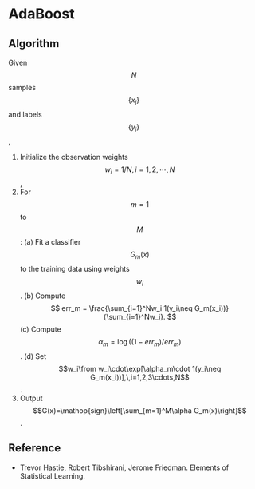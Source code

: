 
# AdaBoost

## Algorithm

Given $$N$$ samples $$\{x_i\}$$ and labels $$\{y_i\}$$, 

  1. Initialize the observation weights $$w_i = 1/N, i=1,2,\cdots,N$$,
  2. For $$m=1$$ to $$M$$:
    (a) Fit a classifier $$G_m(x)$$ to the training data using weights $$w_i$$.
    (b) Compute 
$$
	err_m = \frac{\sum_{i=1}^Nw_i 1(y_i\neq G_m(x_i))}{\sum_{i=1}^Nw_i}.
$$
    (c) Compute $$\alpha_m = \log((1-err_m)/err_m)$$.
    (d) Set $$w_i\from w_i\cdot\exp[\alpha_m\cdot 1(y_i\neq G_m(x_i))],\,i=1,2,3\cdots,N$$.
  3. Output $$G(x)=\mathop{sign}\left[\sum_{m=1}^M\alpha G_m(x)\right]$$.

## Reference

  * Trevor Hastie, Robert Tibshirani, Jerome Friedman. Elements of Statistical Learning.

